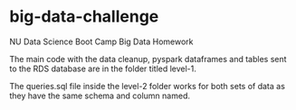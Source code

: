 # big-data-challenge
NU Data Science Boot Camp Big Data Homework 

The main code with the data cleanup, pyspark dataframes and tables sent to the RDS database are in the folder titled level-1. 

The queries.sql file inside the level-2 folder works for both sets of data as they have the same schema and column named. 
